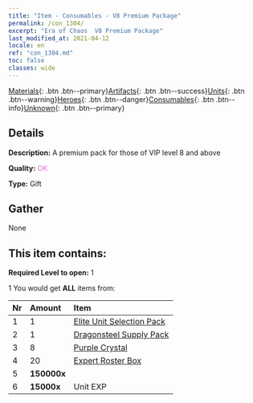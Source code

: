 ```yaml
---
title: "Item - Consumables - V8 Premium Package"
permalink: /con_1304/
excerpt: "Era of Chaos  V8 Premium Package"
last_modified_at: 2021-04-12
locale: en
ref: "con_1304.md"
toc: false
classes: wide
---
```

 [Materials](/Items/){: .btn .btn--primary}[Artifacts](/Items/Artifacts/){: .btn .btn--success}[Units](/Items/Units/){: .btn .btn--warning}[Heroes](/Items/Heroes/){: .btn .btn--danger}[Consumables](/Items/Consumables/){: .btn .btn--info}[Unknown](/Items/Unknown/){: .btn .btn--primary}

## Details
 **Description:** A premium pack for those of VIP level 8 and above

 **Quality:** <span style="color: #DA70D6">OK</span>

 **Type:** Gift

## Gather

  None

## This item contains:

 **Required Level to open:** 1

 1 You would get **ALL** items  from:

  | Nr | Amount |     Item    |
  |:---|:-------|:------------|
  | 1 | 1 | [Elite Unit Selection Pack](/Items/con_1318/) | 
  | 2 | 1 | [Dragonsteel Supply Pack](/Items/con_1316/) | 
  | 3 | 8 | [Purple Crystal](/Items/con_720/) | 
  | 4 | 20 | [Expert Roster Box](/Items/con_776/) | 
  | 5 |  **150000x** | <i class="fas fa-coins"/> |  | 
  | 6 |  **15000x** | Unit EXP |  | 
